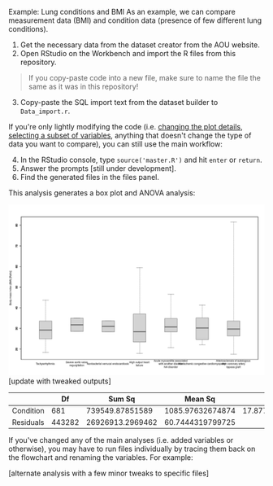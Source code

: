 Example: Lung conditions and BMI
As an example, we can compare measurement data (BMI) and condition data (presence of few different lung conditions). 

1. Get the necessary data from the dataset creator from the AOU website.
2. Open RStudio on the Workbench and import the R files from this repository.

> If you copy-paste code into a new file, make sure to name the file the same as it was in this repository!

3. Copy-paste the SQL import text from the dataset builder to `Data_import.r`.

If you're only lightly modifying the code (i.e. [changing the plot details](https://github.com/ESodja/AOU_R/blob/main/Plot_modification.md), [selecting a subset of variables](https://github.com/ESodja/AOU_R/blob/main/Variable_modification.md), anything that doesn't change the type of data you want to compare), you can still use the main workflow:

4. In the RStudio console, type `source('master.R')` and hit `enter` or `return`.
5. Answer the prompts [still under development].
6. Find the generated files in the files panel.

This analysis generates a box plot and ANOVA analysis:

![boxplot of conditions relative to BMI](plot_cnd_meas.png) [update with tweaked outputs]


|           | Df     | Sum Sq           | Mean Sq          | F value          | Pr(>F) | 
|-----------|--------|------------------|------------------|------------------|--------| 
| Condition | 681    | 739549.87851589  | 1085.97632674874 | 17.8777921095185 | 0      |
| Residuals | 443282 | 26926913.2969462 | 60.7444319799725 |                  |        |


If you've changed any of the main analyses (i.e. added variables or otherwise), you may have to run files individually by tracing them back on the flowchart and renaming the variables. For example:

[alternate analysis with a few minor tweaks to specific files]


